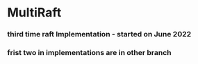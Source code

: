 # MultiRaft
### third time raft Implementation  - started on June 2022

### frist two in implementations are in other branch 
